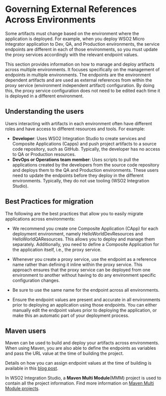 # Governing External References Across Environments

Some artifacts must change based on the environment where the application is deployed. For example, when you deploy WSO2 Micro Integrator application to Dev, QA, and Production environments,
the service endpoints are different in each of those environments, so
you must update the proxy services accordingly with the relevant
endpoint values.

This section provides information on how to manage and deploy artifacts
across multiple environments. It focuses specifically on the management
of endpoints in multiple environments. The endpoints are the environment
dependent artifacts and are used as external references from within the
proxy service (environment independent artifact) configuration. By doing
this, the proxy service configuration does not need to be edited each
time it is deployed in a different environment.

## Understanding the users

Users interacting with artifacts in each environment often have
different roles and have access to different resources and tools. For
example:

-   **Developer**: Uses WSO2 Integration Studio to
    create services and Composite Applications (Capps) and push project
    artifacts to a source code repository, such as GitHub. Typically,
    the developer has no access to QA or Production resources.
-   **DevOps or Operations team member**: Uses scripts to pull the applications created by the
    developers from the source code repository and deploys them to the QA
    and Production environments. These users need to update the
    endpoints before they deploy in the different environments.
    Typically, they do not use tooling (WSO2 Integration Studio).

## Best Practices for migration

The following are the best practices that allow you to easily migrate
applications across environments:

-   We recommend you create one Composite Application (CApp) for each
    deployment environment, namely HelloWorldDevResources and
    HelloWorldQAResources. This allows you to deploy and manage them
    separately. Additionally, you need to define a Composite Application
    for the application itself, i.e., the proxy service.

-   Whenever you create a proxy service, use the endpoint as a reference
    name rather than defining it inline within the proxy service. This
    approach ensures that the proxy service can be deployed from one
    environment to another without having to do any environment specific
    configuration changes.

-   Be sure to use the same name for the endpoint across all
    environments.
-   Ensure the endpoint values are present and accurate in all
    environments prior to deploying an application using those
    endpoints. You can either manually edit the endpoint values prior to
    deploying the application, or make this an automatic part of your
    deployment process.

## Maven users

Maven can be used to build and deploy your artifacts across
environments. When using Maven, you are also able to define the
endpoints as variables and pass the URL value at the time of building
the project.

Details on how you can assign endpoint values at the time of building is
available in this [blog post](http://susinda.blogspot.ae/2017/01/wso2-esb-how-to-assign-endpoints-at.html).

In WSO2 Integration Studio, a **Maven Multi Module**(MMM) project is used to contain
all the project information. Find more information on [Maven Multi Module
projects](http://www.sonatype.com/books/mvnex-book/reference/multimodule.html).